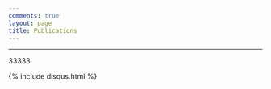 ```yaml
---
comments: true
layout: page
title: Publications
---
```

---


33333
   





{% include disqus.html %}

